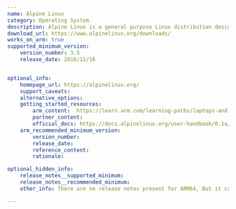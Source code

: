 ```yaml
---
name: Alpine Linux
category: Operating System
description: Alpine Linux is a general purpose Linux distribution designed for power users. It focuses on simplicity, security, and resource efficiency.
download_url: https://www.alpinelinux.org/downloads/
works_on_arm: true
supported_minimum_version:
    version_number: 3.5
    release_date: 2016/11/16


optional_info:
    homepage_url: https://alpinelinux.org/
    support_caveats:
    alternative_options:
    getting_started_resources:
        arm_content:  https://learn.arm.com/learning-paths/laptops-and-desktops/wsl2/import/
        partner_content: 
        official_docs: https://docs.alpinelinux.org/user-handbook/0.1a/index.html
    arm_recommended_minimum_version:
        version_number:
        release_date:
        reference_content:
        rationale:

optional_hidden_info:
    release_notes__supported_minimum: 
    release_notes__recommended_minimum: 
    other_info: There are no release notes present for ARM64, But it can be seen in release archives that v3.5 has the first ARM64 support.

---
```


